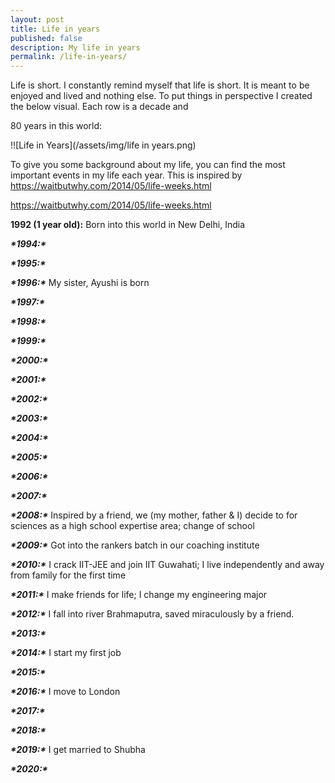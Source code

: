 ```yaml
---
layout: post
title: Life in years
published: false
description: My life in years 
permalink: /life-in-years/
---
```


Life is short. I constantly remind myself that life is short. It is meant to be enjoyed and lived and nothing else. To put things in perspective I created the below visual. Each row is a decade and  

80 years in this world: 

!![Life in Years](/assets/img/life in years.png)

To give you some background about my life, you can find the most important events in my life each year. This is inspired by https://waitbutwhy.com/2014/05/life-weeks.html 

https://waitbutwhy.com/2014/05/life-weeks.html

**1992 (1 year old):** Born into this world in New Delhi, India



***\*1994:\**** <br/>

***\*1995:\**** <br/>

***\*1996:\**** My sister, Ayushi is born <br/>

***\*1997:\**** <br/>

***\*1998:\**** <br/>

***\*1999:\**** <br/>

***\*2000:\**** <br/>

***\*2001:\**** <br/>

***\*2002:\**** <br/>

***\*2003:\**** <br/>

***\*2004:\**** <br/>

***\*2005:\**** <br/>

***\*2006:\**** <br/>

***\*2007:\**** <br/>

***\*2008:\**** Inspired by a friend, we (my mother, father & I) decide to for sciences as a high school expertise area; change of school <br/>

***\*2009:\**** Got into the rankers batch in our coaching institute <br/>

***\*2010:\**** I crack IIT-JEE and join IIT Guwahati; I live independently and away from family for the first time <br/>

***\*2011:\**** I make friends for life; I change my engineering major <br/>

***\*2012:\**** I fall into river Brahmaputra, saved miraculously by a friend. <br/>

***\*2013:\**** <br/>

***\*2014:\**** I start my first job<br/>

***\*2015:\**** <br/>

***\*2016:\**** I move to London<br/>

***\*2017:\**** <br/>

***\*2018:\**** <br/>

***\*2019:\**** I get married to Shubha<br/>

***\*2020:\**** <br/>